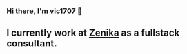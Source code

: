 ### Hi there, I'm vic1707 👋

## I currently work at [Zenika](https://zenika.com/fr-FR/agency/lille) as a fullstack consultant.

